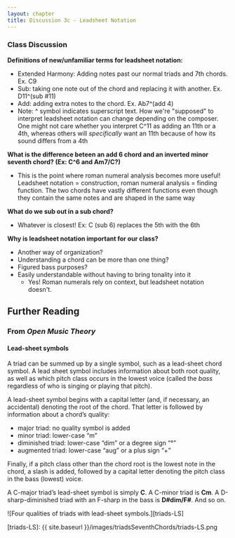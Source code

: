 ```yaml
---
layout: chapter
title: Discussion 3c - Leadsheet Notation
---
```


### Class Discussion

**Definitions of new/unfamiliar terms for leadsheet notation:**
- Extended Harmony: Adding notes past our normal triads and 7th chords. Ex. C9 
- Sub: taking one note out of the chord and replacing it with another. Ex. D11^(sub #11)
- Add: adding extra notes to the chord. Ex. Ab7^(add 4)
- Note: ^ symbol indicates superscript text.
How we're "supposed" to interpret leadsheet notation can change depending on the composer. One might not care whether you interpret C^11 as adding an 11th or a 4th, whereas others will *specifically* want an 11th because of how its sound differs from a 4th

**What is the difference beteen an add 6 chord and an inverted minor seventh chord? (Ex: C^6 and Am7/C?)**
- This is the point where roman numeral analysis becomes more useful! Leadsheet notation = construction, roman numeral analysis = finding function. The two chords have vastly different functions even though they contain the same notes and are shaped in the same way

**What do we sub out in a sub chord?**
- Whatever is closest! Ex: C (sub 6) replaces the 5th with the 6th

**Why is leadsheet notation important for our class?**
- Another way of organization?
- Understanding a chord can be more than one thing?
- Figured bass purposes?
- Easily understandable without having to bring tonality into it
  - Yes! Roman numerals rely on context, but leadsheet notation doesn't.

## Further Reading

### From *Open Music Theory*

#### Lead-sheet symbols

A triad can be summed up by a single symbol, such as a lead-sheet chord symbol. A lead sheet symbol includes information about both root quality, as well as which pitch class occurs in the lowest voice (called the *bass* regardless of who is singing or playing that pitch).

A lead-sheet symbol begins with a capital letter (and, if necessary, an accidental) denoting the root of the chord. That letter is followed by information about a chord’s quality:

-   major triad: no quality symbol is added
-   minor triad: lower-case “m”
-   diminished triad: lower-case “dim” or a degree sign “°”
-   augmented triad: lower-case “aug” or a plus sign “+”

Finally, if a pitch class other than the chord root is the lowest note in the chord, a slash is added, followed by a capital letter denoting the pitch class in the bass (lowest) voice.

A C-major triad’s lead-sheet symbol is simply **C**. A C-minor triad is **Cm**. A D-sharp-diminished triad with an F-sharp in the bass is **D\#dim/F\#**. And so on.

![Four qualities of triads with lead-sheet symbols.][triads-LS]

[triads-LS]: {{ site.baseurl }}/images/triadsSeventhChords/triads-LS.png
